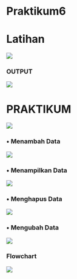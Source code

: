 # Praktikum6

# Latihan

![](dokumentasi/latihan.png)

<h3>OUTPUT</h3>

![](dokumentasi/Screenshot%202023-12-02%20154550.png)

<h1>PRAKTIKUM</h1>

![](dokumentasi/praktikum.png)

### • Menambah Data

![](dokumentasi/Screenshot%202023-12-02%20155320.png)

### • Menampilkan Data

![](dokumentasi/Screenshot%202023-12-02%20155400.png)

### • Menghapus Data
![](dokumentasi/Screenshot%202023-12-02%20155445.png)

### • Mengubah Data

![](dokumentasi/Screenshot%202023-12-02%20155655.png)

<h3>Flowchart</h3>

![](gambar/flowchart.png)
